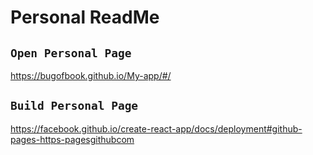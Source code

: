 # Personal ReadMe

## `Open Personal Page`

https://bugofbook.github.io/My-app/#/

## `Build Personal Page`

https://facebook.github.io/create-react-app/docs/deployment#github-pages-https-pagesgithubcom
